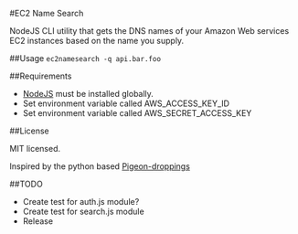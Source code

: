 #EC2 Name Search

NodeJS CLI utility that gets the DNS names of your Amazon Web services EC2 instances based on the name you supply.

##Usage
`ec2namesearch -q api.bar.foo`

##Requirements

*   [NodeJS](http://nodejs.org "Node JS") must be installed globally.
*   Set environment variable called AWS_ACCESS_KEY_ID
*   Set environment variable called AWS_SECRET_ACCESS_KEY

##License

MIT licensed.

Inspired by the python based [Pigeon-droppings](https://github.com/jujhars13/pigeon-droppings "Pigeon Droppings")

##TODO
*   Create test for auth.js module?
*   Create test for search.js module
*   Release